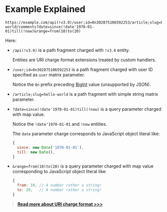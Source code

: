 # Example Explained

```
https://example.com/api(!v3.0)/user;id=0n302875106592253/article;slug=hello-world/comments?date=since(!date'1970-01-01)till(!now)&range=from(10)to(20)
```

Here:

- `/api(!v3.0)` is a path fragment charged with `!v3.0` entity.

  Entities are URI charge format extensions treated by custom handlers.

- `/user;id=0n302875106592253` is a path fragment charged with user ID specified as `user` matrix parameter.

  Notice the `0n` prefix preceding [BigInt] value (unsupported by JSON).

- `/article;slug=hello-world` is a path fragment with simple string matrix parameter.

- `?date=since(!date'1970-01-01)till(!now)` is a query parameter charged with map value.

  Notice the `!date'1970-01-01` and `!now` entities.

  The `date` parameter charge corresponds to JavaScript object literal like:

  ```javascript
  {
    since: new Date('1970-01-01'),
    till: new Date(),
  }
  ```

- `&range=from(10)to(20)` is a query parameter charged with map value corresponding to JavaScript object literal like:
  ```javascript
  {
    from: 10, // A number rather a string!
    to: 20,   // A number rather a string!
  }
  ```

> **[Read more about URI charge format >>>][uri charge]**

[BigInt]: https://developer.mozilla.org/en-US/docs/Web/JavaScript/Reference/Global_Objects/BigInt
[URI charge]: ./uri-charge-format.md
